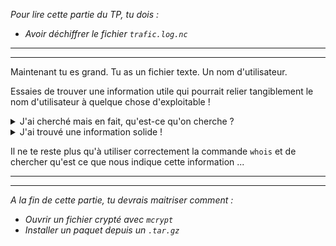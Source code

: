 
*Pour lire cette partie du TP, tu dois :* 
- *Avoir déchiffrer le fichier `trafic.log.nc`*
---
---

Maintenant tu es grand.
Tu as un fichier texte.
Un nom d'utilisateur.

Essaies de trouver une information utile qui pourrait relier tangiblement le nom d'utilisateur à quelque chose d'exploitable !

<details>
  <summary> J'ai cherché mais en fait, qu'est-ce qu'on cherche ? </summary>

On cherche une information qui relie le nom d'utilisateur trouvé précédemment avec quelque chose qui le trahi dans la "vraie" vie. Cela pourrait être :
- son nom
- sa localisation
- son adresse
- son numéro de téléphone
- ...
  
</details>

<details>
  <summary> J'ai trouvé une information solide !  </summary>

Maintenant, tu aimerais certainement remonter cette information à une localisation qui existe ! 
Tu peux installer le paquet `whois` en suivant cette documentation :  

[Whois-5.4.3](https://www.linuxfromscratch.org/blfs/view/svn/basicnet/whois.html)

Tu vas installer le paquet d'une manière différente, grâce au `.tar.gz`.

Tu dois télécharger sur ta machine le paquet : https://github.com/rfc1036/whois/archive/v5.4.3/whois-5.4.3.tar.gz
Pour installer un paquet grâce à une archive `tar.gz`, il y a 3 étapes importantes :
1. `./configure` : n'est pas toujours présent mais permet la configuration sur certain paquet
2. `make` : permet de "builder" et compiler le paquet
3. `sudo make install` : permet de l'installer sur ta machine

Pour plus d'infos : https://linuxconfig.org/how-to-install-tar-gz-file-on-linux

</details>

Il ne te reste plus qu'à utiliser correctement la commande `whois` et de chercher qu'est ce que nous indique cette information ...




---
--- 
*A la fin de cette partie, tu devrais maitriser comment :* 
- *Ouvrir un fichier crypté avec `mcrypt`*
- *Installer un paquet depuis un `.tar.gz`*
